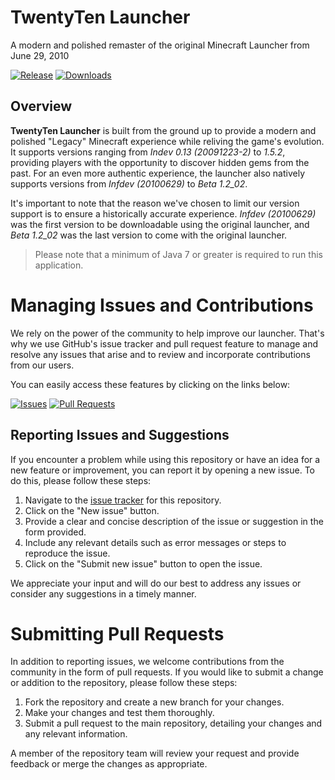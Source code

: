 # TwentyTen Launcher

A modern and polished remaster of the original Minecraft Launcher from June 29, 2010

[![Release](https://img.shields.io/github/v/release/sojlabjoi/AlphacraftLauncher)](https://github.com/sojlabjoi/AlphacraftLauncher/releases/latest)
[![Downloads](https://img.shields.io/github/downloads/sojlabjoi/AlphacraftLauncher/latest/total)](https://github.com/sojlabjoi/AlphacraftLauncher/releases/latest)

## Overview

__TwentyTen Launcher__ is built from the ground up to provide a modern and polished "Legacy"
Minecraft
experience while
reliving the game's evolution. It supports versions ranging from _Indev 0.13 (20091223-2)_ to
_1.5.2_,
providing players with the opportunity to discover hidden gems from the past. For an even more
authentic experience, the launcher also natively supports versions from _Infdev (20100629)_ to _Beta
1.2_02_.

It's important to note that the reason we've chosen to limit our version support is to ensure a
historically accurate experience. _Infdev (20100629)_ was the first version to be downloadable using
the original launcher, and _Beta 1.2_02_ was the last version to come with the original launcher.

> Please note that a minimum of Java 7 or greater is required to run this application.

# Managing Issues and Contributions

We rely on the power of the community to help improve our launcher. That's why we use GitHub's issue
tracker and pull request feature to manage and resolve any issues that arise and to review and
incorporate contributions from our users.

You can easily access these features by clicking on the links below:

[![Issues](https://img.shields.io/github/issues/sojlabjoi/AlphacraftLauncher.svg)](https://github.com/sojlabjoi/AlphacraftLauncher/issues)
[![Pull Requests](https://img.shields.io/github/issues-pr/sojlabjoi/AlphacraftLauncher)](https://github.com/sojlabjoi/AlphacraftLauncher/pulls)

## Reporting Issues and Suggestions

If you encounter a problem while using this repository or have an idea for a new feature or
improvement, you can report it by opening a new issue. To do this, please follow these steps:

1. Navigate to the [issue tracker](https://github.com/sojlabjoi/AlphacraftLauncher/issues) for this
   repository.
2. Click on the "New issue" button.
3. Provide a clear and concise description of the issue or suggestion in the form provided.
4. Include any relevant details such as error messages or steps to reproduce the issue.
5. Click on the "Submit new issue" button to open the issue.

We appreciate your input and will do our best to address any issues or consider any suggestions
in a timely manner.

# Submitting Pull Requests

In addition to reporting issues, we welcome contributions from the community in the form of pull
requests. If you would like to submit a change or addition to the repository, please follow these
steps:

1. Fork the repository and create a new branch for your changes.
2. Make your changes and test them thoroughly.
3. Submit a pull request to the main repository, detailing your changes and any relevant
   information.

A member of the repository team will review your request and provide feedback or merge the
changes as appropriate.